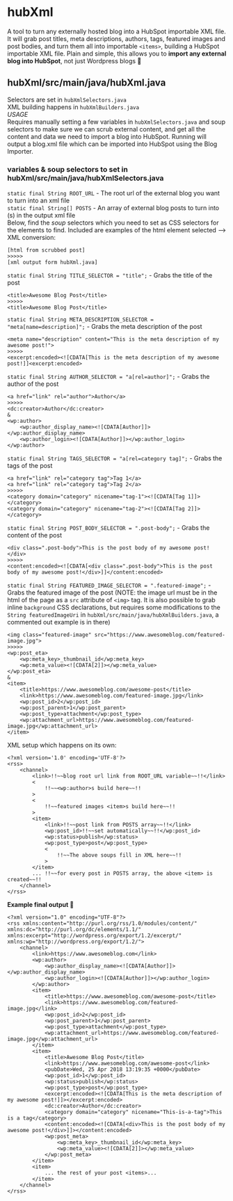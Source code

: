 # hubXml
A tool to turn any externally hosted blog into a HubSpot importable XML file. It will grab post titles, meta descriptions, authors, tags, featured images and post bodies, and turn them all into importable `<items>`, building a HubSpot importable XML file. Plain and simple, this allows you to __import any external blog into HubSpot__, not just Wordpress blogs :tada:

## hubXml/src/main/java/hubXml.java
Selectors are set in `hubXmlSelectors.java`  
XML building happens in `hubXmlBuilders.java`  
_USAGE_  
Requires manually setting a few variables in `hubXmlSelectors.java` and soup selectors to make sure we can scrub external content, and get all the content and data we need to import a blog into HubSpot. Running will output a blog.xml file which can be imported into HubSpot using the Blog Importer.    

### __variables & soup selectors to set in hubXml/src/main/java/hubXmlSelectors.java__
`static final String ROOT_URL` - The root url of the external blog you want to turn into an xml file  
`static final String[] POSTS` - An array of external blog posts to turn into <item>(s) in the output xml file  
Below, find the _soup_ selectors which you need to set as CSS selectors for the elements to find. Included are examples of the html element selected --> XML conversion:
```
[html from scrubbed post]
>>>>>
[xml output form hubXml.java]
```
`static final String TITLE_SELECTOR = "title";` - Grabs the title of the post  
```
<title>Awesome Blog Post</title>
>>>>>
<title>Awesome Blog Post</title> 
```
`static final String META_DESCRIPTION_SELECTOR = "meta[name=description]";` - Grabs the meta description of the post  
```
<meta name="description" content="This is the meta description of my awesome post!"> 
>>>>>
<excerpt:encoded><![CDATA[This is the meta description of my awesome post!]]<excerpt:encoded>
```
`static final String AUTHOR_SELECTOR = "a[rel=author]";` - Grabs the author of the post  
```
<a href="link" rel="author">Author</a>
>>>>>
<dc:creator>Author</dc:creator>
&
<wp:author>
    <wp:author_display_name><![CDATA[Author]]></wp:author_display_name>
    <wp:author_login><![CDATA[Author]]></wp:author_login>
</wp:author>
```
`static final String TAGS_SELECTOR = "a[rel=category tag]";` - Grabs the tags of the post  
```
<a href="link" rel="category tag">Tag 1</a>
<a href="link" rel="category tag">Tag 2</a>
>>>>>
<category domain="category" nicename="tag-1"><![CDATA[Tag 1]]></category>
<category domain="category" nicename="tag-2"><![CDATA[Tag 2]]></category>
```
`static final String POST_BODY_SELECTOR = ".post-body";` - Grabs the content of the post  
```
<div class=".post-body">This is the post body of my awesome post!</div>
>>>>>
<content:encoded><![CDATA[<div class=".post-body">This is the post body of my awesome post!</div>]]</content:encoded>
```
`static final String FEATURED_IMAGE_SELECTOR = ".featured-image";` - Grabs the featured image of the post (NOTE: the image url must be in the html of the page as a `src` attribute of `<img>` tag. It is also possible to grab inline `background` CSS declarations, but requires some modifications to the `String featuredImageUri` in `hubXml/src/main/java/hubXmlBuilders.java`,  a commented out example is in there)
```
<img class="featured-image" src="https://www.awesomeblog.com/featured-image.jpg">
>>>>>
<wp:post_eta>
    <wp:meta_key>_thumbnail_id</wp:meta_key>
    <wp:meta_value><![CDATA[2]]></wp:meta_value>
</wp:post_eta>
&
<item>
    <title>https://www.awesomeblog.com/awesome-post</title>
    <link>https://www.awesomeblog.com/featured-image.jpg</link>
    <wp:post_id>2</wp:post_id>
    <wp:post_parent>1</wp:post_parent>
    <wp:post_type>attachment</wp:post_type>
    <wp:attachment_url>https://www.awesomeblog.com/featured-image.jpg</wp:attachment_url>
</item>

```
XML setup which happens on its own:
```
<?xml version='1.0' encoding='UTF-8'?>
<rss>
    <channel>
        <link>!!~~blog root url link from ROOT_URL variable~~!!</link>
        <
            !!~~<wp:author>s build here~~!!
        >
        <
            !!~~featured images <item>s build here~~!!
        >
        <item>
            <link>!!~~post link from POSTS array~~!!</link>
            <wp:post_id>!!~~set automatically~~!!</wp:post_id>
            <wp:status>publish</wp:status>
            <wp:post_type>post</wp:post_type>
            <
                !!~~The above soups fill in XML here~~!!
            >
        </item>
        ... !!~~for every post in POSTS array, the above <item> is created~~!!
    </channel>
</rss>
```
__Example final output :tada:__
```
<?xml version="1.0" encoding="UTF-8"?>
<rss xmlns:content="http://purl.org/rss/1.0/modules/content/" xmlns:dc="http://purl.org/dc/elements/1.1/" xmlns:excerpt="http://wordpress.org/export/1.2/excerpt/" xmlns:wp="http://wordpress.org/export/1.2/">
    <channel>
        <link>https://www.awesomeblog.com</link>
        <wp:author>
            <wp:author_display_name><![CDATA[Author]]></wp:author_display_name>
            <wp:author_login><![CDATA[Author]]></wp:author_login>
        </wp:author>
        <item>
            <title>https://www.awesomeblog.com/awesome-post</title>
            <link>https://www.awesomeblog.com/featured-image.jpg</link>
            <wp:post_id>2</wp:post_id>
            <wp:post_parent>1</wp:post_parent>
            <wp:post_type>attachment</wp:post_type>
            <wp:attachment_url>https://www.awesomeblog.com/featured-image.jpg</wp:attachment_url>
        </item>
        <item>
            <title>Awesome Blog Post</title>
            <link>https://www.awesomeblog.com/awesome-post</link>
            <pubDate>Wed, 25 Apr 2018 13:19:35 +0000</pubDate>
            <wp:post_id>1</wp:post_id>
            <wp:status>publish</wp:status>
            <wp:post_type>post</wp:post_type>
            <excerpt:encoded><![CDATA[This is the meta description of my awesome post!]]></excerpt:encoded>
            <dc:creator>Author</dc:creator>
            <category domain="category" nicename="This-is-a-tag">This is a tag</category>
            <content:encoded><![CDATA[<div>This is the post body of my awesome post!</div>]]></content:encoded>
            <wp:post_meta>
                <wp:meta_key>_thumbnail_id</wp:meta_key>
                <wp:meta_value><![CDATA[2]]></wp:meta_value>
            </wp:post_meta>
        </item>
        <item>
            ... the rest of your post <items>...
        </item>
    </channel>
</rss>

```